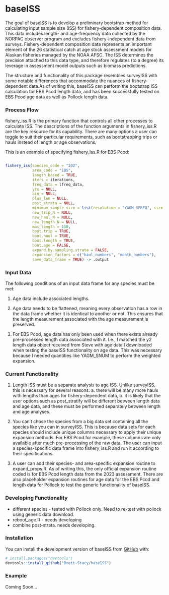 
<!-- README.md is generated from README.Rmd. Please edit that file -->

# baseISS

<!-- badges: start -->
<!-- badges: end -->

The goal of baseISS is to develop a preliminary bootstrap method for
calculating input sample size (ISS) for fishery-dependent composition
data. This data includes length- and age-frequency data collected by the
NORPAC observer program and excludes fishery-independent data from
surveys. Fishery-dependent composition data represents an important
element of the 26 statistical catch at age stock assessment models for
Alaskan fisheries managed by the NOAA AFSC. The ISS determines the
precision attached to this data type, and therefore regulates (to a
degree) its leverage in assessment model outputs such as biomass
predictions.

The structure and functionality of this package resembles surveyISS with
some notable differences that accommodate the nuances of
fishery-dependent data.As of writing this, baseISS can perform the
bootstrap ISS calculation for EBS Pcod length data, and has been
successfully tested on EBS Pcod age data as well as Pollock length data.

### Process Flow

fishery_iss.R is the primary function that controls all other processes
to calculate ISS. The descriptions of the function arguments in
fishery_iss.R are the key resource for its capability. There are many
options a user can toggle to suit their particular requirements, such as
bootstrapping trips or hauls instead of length or age observations.

This is an example of specifying fishery_iss.R for EBS Pcod:

``` r

fishery_iss(species_code = "202",
            area_code = "EBS",
            length_based = TRUE,
            iters = iterations,
            freq_data = lfreq_data,
            yrs = NULL,
            bin = NULL,
            plus_len = NULL,
            post_strata = NULL,
            minimum_sample_size = list(resolution = "YAGM_SFREQ", size = 30),
            new_trip_N = NULL,
            new_haul_N = NULL,
            new_length_N = NULL,
            max_length = 150,
            boot.trip = TRUE,
            boot.haul = TRUE,
            boot.length = TRUE,
            boot.age = FALSE,
            expand.by.sampling.strata = FALSE,
            expansion_factors = c("haul_numbers", "month_numbers"),
            save_data_frame = TRUE) -> .output
```

### Input Data

The following conditions of an input data frame for any species must be
met:

1.  Age data include associated lengths.

2.  Age data needs to be flattened, meaning every observation has a row
    in the data frame whether it is identical to another or not. This
    ensures that the length measurement associated with the age
    measurement is preserved.

3.  For EBS Pcod, age data has only been used when there exists already
    pre-processed length data associated with it. I.e., I matched the y2
    length data object received from Steve with age data I downloaded
    when testing the baseISS functionality on age data. This was
    necessary because I needed quantities like YAGM_SNUM to perform the
    weighted expansion.

### Current Functionality

1.  Length ISS must be a separate analysis to age ISS. Unlike surveyISS,
    this is necessary for several reasons: a. there will be many more
    hauls with lengths than ages for fishery-dependent data, b. it is
    likely that the user options such as post_stratify will be different
    between length data and age data, and these must be performed
    separately between length and age analyses.

2.  You can’t chose the species from a big data set containing all the
    species like you can in surveyISS. This is because data sets for
    each species should include unique columns necessary to apply their
    unique expansion methods. For EBS Pcod for example, these columns
    are only available after much pre-processing of the raw data. The
    user can input a species-specific data frame into fishery_iss.R and
    run it according to their specifications.

3.  A user can add their species- and area-specific expansion routine to
    expand_props.R. As of writing this, the only official expansion
    routine coded is for EBS Pcod length data from the 2023 assessment.
    There are also placeholder expansion routines for age data for the
    EBS Pcod and length data for Pollock to test the generic
    functionality of baseISS.

### Developing Functionality

- different species - tested with Pollock only. Need to re-test with
  pollock using generic data download.
- reboot_age.R - needs developing
- combine post-strata. needs developing.

### Installation

You can install the development version of baseISS from
[GitHub](https://github.com/) with:

``` r
# install.packages("devtools")
devtools::install_github("Brett-Stacy/baseISS")
```

### Example

Coming Soon…
